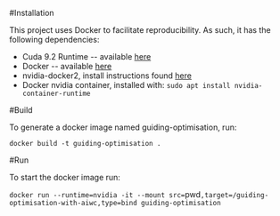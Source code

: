 
#Installation

This project uses Docker to facilitate reproducibility. As such, it has the following dependencies:

* Cuda 9.2 Runtime -- available [here](https://developer.nvidia.com/cuda-downloads)
* Docker -- available [here](https://docs.docker.com/install/linux/docker-ce/ubuntu/)
* nvidia-docker2, install instructions found [here](https://github.com/NVIDIA/nvidia-docker)
* Docker nvidia container, installed with: `sudo apt install nvidia-container-runtime`

#Build

To generate a docker image named guiding-optimisation, run:

`docker build -t guiding-optimisation .`

#Run

To start the docker image run:

`docker run --runtime=nvidia -it --mount src=`pwd`,target=/guiding-optimisation-with-aiwc,type=bind guiding-optimisation`

<!--
and run the demo with:
`bazel run //deeplearning/clgen -- --config /phd/deeplearning/clgen/tests/data/tiny/config.pbtxt`
--> 

